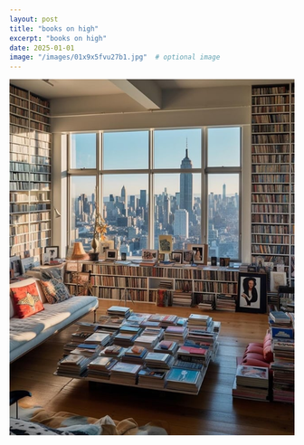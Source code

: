 ```yaml
---
layout: post
title: "books on high"
excerpt: "books on high"
date: 2025-01-01
image: "/images/01x9x5fvu27b1.jpg"  # optional image
---
```


<img src="/images/01x9x5fvu27b1.jpg">
